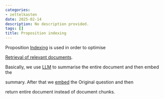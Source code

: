 ```yaml
---
categories:
- zettelkasten
date: 2025-02-14
description: No description provided.
tags: []
title: Proposition indexing
---
```


Proposition [Indexing](Indexing) is used in order to optimise 

[Retrieval of relevant documents](Retrieval%20of%20relevant%20documents.md).

Basically, we use [LLM](LLM.md) to summarise the entire document and then embed the

summary. After that we [embed](Embedding.md) the Original question and then

return entire document instead of document chunks.
